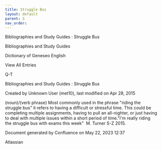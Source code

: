 ```yaml
---
title: Struggle Bus
layout: default
parent: S
nav_order:
---
```


Bibliographies and Study Guides : Struggle Bus

Bibliographies and Study Guides

Dictionary of Geneseo English

View All Entries

Q-T

Bibliographies and Study Guides : Struggle Bus

Created by  Unknown User (met10), last modified on Apr 28, 2015

(noun)/(verb phrase) Most commonly used in the phrase &quot;riding the struggle bus&quot; it refers to having a difficult or stressful time. This could be completing multiple assignments, having to pull an all-nighter, or just having to deal with multiple issues within a short period of time.&quot;I'm really riding the struggle bus with exams this week&quot;  M. Turner S-Z 2015.

Document generated by Confluence on May 22, 2023 12:37

Atlassian
